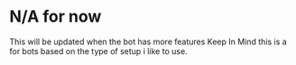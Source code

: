 # N/A for now
This will be updated when the bot has more features
Keep In Mind this is a for bots based on the type of setup i like to use. 
